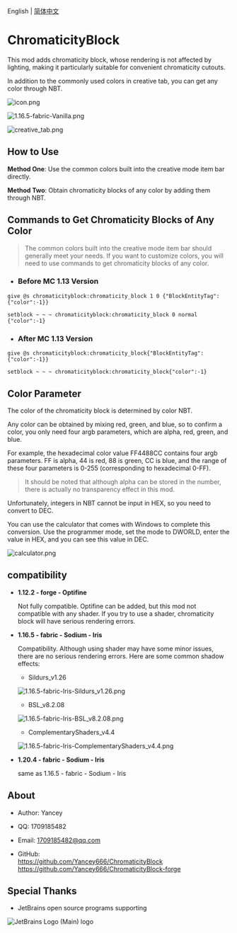 English | [简体中文](README_CN.md)

# ChromaticityBlock

This mod adds chromaticity block, whose rendering is not affected by lighting, making it particularly suitable for convenient chromaticity cutouts.

In addition to the commonly used colors in creative tab, you can get any color through NBT.

![icon.png](img/icon.png)

![1.16.5-fabric-Vanilla.png](img/1.16.5-fabric-Vanilla.png)

![creative_tab.png](img/creative_tab.png)

## How to Use

**Method One**: Use the common colors built into the creative mode item bar directly.

**Method Two**: Obtain chromaticity blocks of any color by adding them through NBT.

## Commands to Get Chromaticity Blocks of Any Color

> The common colors built into the creative mode item bar should generally meet your needs. If you want to customize colors, you will need to use commands to get chromaticity blocks of any color.

- ### Before MC 1.13 Version

`give @s chromaticityblock:chromaticity_block 1 0 {"BlockEntityTag":{"color":-1}}`

`setblock ~ ~ ~ chromaticityblock:chromaticity_block 0 normal {"color":-1}`

- ### After MC 1.13 Version

`give @s chromaticityblock:chromaticity_block{"BlockEntityTag":{"color":-1}}`

`setblock ~ ~ ~ chromaticityblock:chromaticity_block{"color":-1}`

## Color Parameter

The color of the chromaticity block is determined by color NBT.

Any color can be obtained by mixing red, green, and blue, so to confirm a color, you only need four argb parameters, which are alpha, red, green, and blue.

For example, the hexadecimal color value FF4488CC contains four argb parameters. FF is alpha, 44 is red, 88 is green, CC is blue, and the range of these four parameters is 0-255 (corresponding to hexadecimal 0-FF).

> It should be noted that although alpha can be stored in the number, there is actually no transparency effect in this mod.

Unfortunately, integers in NBT cannot be input in HEX, so you need to convert to DEC.

You can use the calculator that comes with Windows to complete this conversion. Use the programmer mode, set the mode to DWORLD, enter the value in HEX, and you can see this value in DEC.

![calculator.png](img/calculator.png)

## compatibility

- **1.12.2 - forge - Optifine**

  Not fully compatible. Optifine can be added, but this mod not compatible with any shader. If you try to use a shader, chromaticity block will have serious rendering errors.

- **1.16.5 - fabric - Sodium - Iris**

  Compatibility. Although using shader may have some minor issues, there are no serious rendering errors. Here are some common shadow effects:

  - Sildurs_v1.26

  ![1.16.5-fabric-Iris-Sildurs_v1.26.png](img/1.16.5-fabric-Iris-Sildurs_v1.26.png)

  - BSL_v8.2.08

  ![1.16.5-fabric-Iris-BSL_v8.2.08.png](img/1.16.5-fabric-Iris-BSL_v8.2.08.png)

  - ComplementaryShaders_v4.4

  ![1.16.5-fabric-Iris-ComplementaryShaders_v4.4.png](img/1.16.5-fabric-Iris-ComplementaryShaders_v4.4.png)

- **1.20.4 - fabric - Sodium - Iris**

  same as 1.16.5 - fabric - Sodium - Iris

## About

- Author: Yancey

- QQ: 1709185482

- Email: 1709185482@qq.com

- GitHub:  
  <https://github.com/Yancey666/ChromaticityBlock>  
  <https://github.com/Yancey666/ChromaticityBlock-forge>

## Special Thanks

-  JetBrains open source programs supporting

![JetBrains Logo (Main) logo](https://resources.jetbrains.com/storage/products/company/brand/logos/jb_beam.svg)
